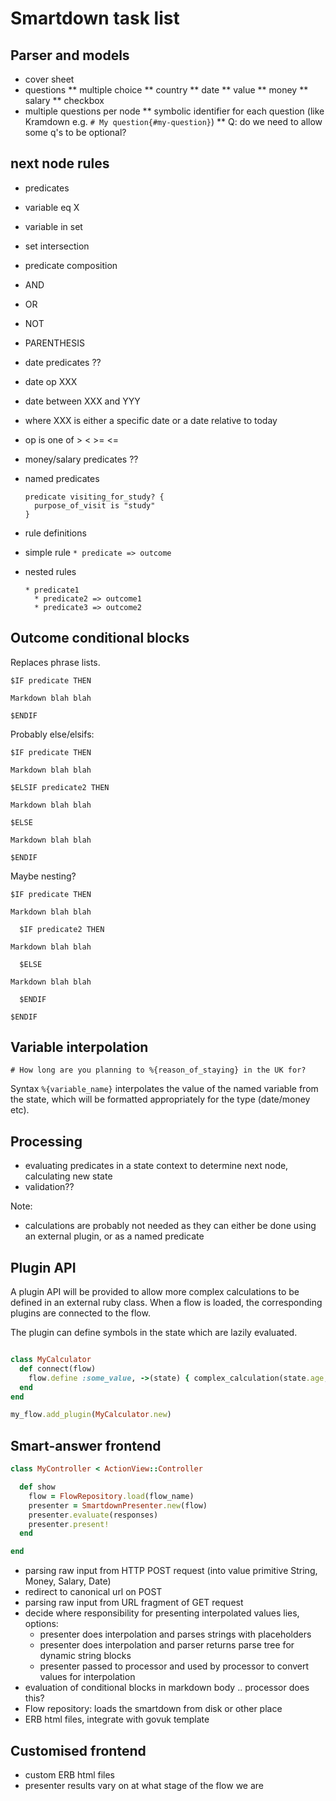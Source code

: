 # Smartdown task list

## Parser and models

* cover sheet
* questions
** multiple choice
** country
** date
** value
** money
** salary
** checkbox
* multiple questions per node
** symbolic identifier for each question (like Kramdown e.g. `# My question{#my-question}`)
** Q: do we need to allow some q's to be optional?

## next node rules

* predicates
 * variable eq X
 * variable in set
 * set intersection
 * predicate composition
  * AND
  * OR
  * NOT
  * PARENTHESIS
 * date predicates ??
  * date op XXX
  * date between XXX and YYY
  * where XXX is either a specific date or a date relative to today
  * op is one of > < >= <=
 * money/salary predicates ??
 * named predicates

   ```
   predicate visiting_for_study? {
     purpose_of_visit is "study"
   }
   ```
* rule definitions
 * simple rule
  `* predicate => outcome`
 * nested rules

   ```
   * predicate1
     * predicate2 => outcome1
     * predicate3 => outcome2
   ```

## Outcome conditional blocks

Replaces phrase lists.

```
$IF predicate THEN

Markdown blah blah

$ENDIF
```

Probably else/elsifs:

```
$IF predicate THEN

Markdown blah blah

$ELSIF predicate2 THEN

Markdown blah blah

$ELSE

Markdown blah blah

$ENDIF
```

Maybe nesting?

```
$IF predicate THEN

Markdown blah blah

  $IF predicate2 THEN

Markdown blah blah

  $ELSE

Markdown blah blah

  $ENDIF

$ENDIF
```

## Variable interpolation

```
# How long are you planning to %{reason_of_staying} in the UK for?
```

Syntax `%{variable_name}` interpolates the value of the named variable from the state, which will be formatted appropriately for the type (date/money etc).

## Processing

- evaluating predicates in a state context to determine next node, calculating new state
- validation??

Note:
- calculations are probably not needed as they can either be done using an external plugin, or as a named predicate

## Plugin API

A plugin API will be provided to allow more complex calculations to be defined
in an external ruby class. When a flow is loaded, the corresponding plugins are connected to the flow.

The plugin can define symbols in the state which are lazily evaluated.

```ruby

class MyCalculator
  def connect(flow)
    flow.define :some_value, ->(state) { complex_calculation(state.age, state.payday, state.birthday) }
  end
end

my_flow.add_plugin(MyCalculator.new)

```

## Smart-answer frontend

```ruby
class MyController < ActionView::Controller

  def show
    flow = FlowRepository.load(flow_name)
    presenter = SmartdownPresenter.new(flow)
    presenter.evaluate(responses)
    presenter.present!
  end

end
```

- parsing raw input from HTTP POST request (into value primitive String, Money, Salary, Date)
- redirect to canonical url on POST
- parsing raw input from URL fragment of GET request
- decide where responsibility for presenting interpolated values lies, options:
  - presenter does interpolation and parses strings with placeholders
  - presenter does interpolation and parser returns parse tree for dynamic string blocks
  - presenter passed to processor and used by processor to convert values for interpolation
- evaluation of conditional blocks in markdown body .. processor does this?
- Flow repository: loads the smartdown from disk or other place
- ERB html files, integrate with govuk template

## Customised frontend

- custom ERB html files
- presenter results vary on at what stage of the flow we are
